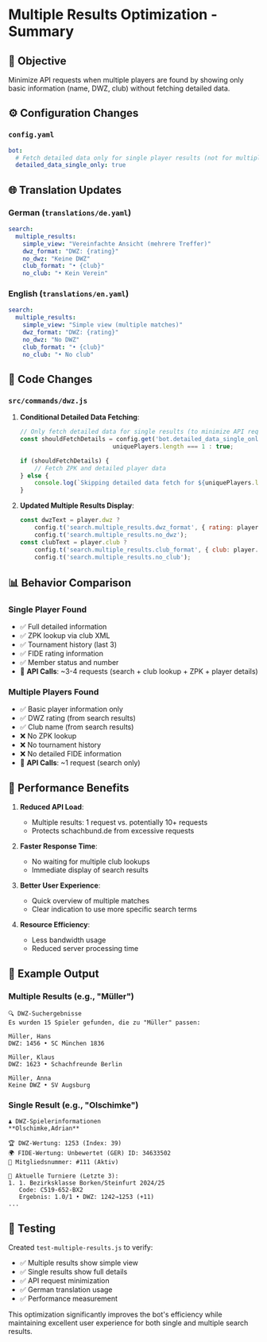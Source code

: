 # Multiple Results Optimization - Summary

## 🎯 **Objective**
Minimize API requests when multiple players are found by showing only basic information (name, DWZ, club) without fetching detailed data.

## ⚙️ **Configuration Changes**

### `config.yaml`
```yaml
bot:
  # Fetch detailed data only for single player results (not for multiple results)
  detailed_data_single_only: true
```

## 🌐 **Translation Updates**

### German (`translations/de.yaml`)
```yaml
search:
  multiple_results:
    simple_view: "Vereinfachte Ansicht (mehrere Treffer)"
    dwz_format: "DWZ: {rating}"
    no_dwz: "Keine DWZ"
    club_format: "• {club}"
    no_club: "• Kein Verein"
```

### English (`translations/en.yaml`)
```yaml
search:
  multiple_results:
    simple_view: "Simple view (multiple matches)"
    dwz_format: "DWZ: {rating}"
    no_dwz: "No DWZ"
    club_format: "• {club}"
    no_club: "• No club"
```

## 🔧 **Code Changes**

### `src/commands/dwz.js`

1. **Conditional Detailed Data Fetching**:
   ```javascript
   // Only fetch detailed data for single results (to minimize API requests)
   const shouldFetchDetails = config.get('bot.detailed_data_single_only', true) ? 
                             uniquePlayers.length === 1 : true;
   
   if (shouldFetchDetails) {
       // Fetch ZPK and detailed player data
   } else {
       console.log(`Skipping detailed data fetch for ${uniquePlayers.length} players`);
   }
   ```

2. **Updated Multiple Results Display**:
   ```javascript
   const dwzText = player.dwz ? 
       config.t('search.multiple_results.dwz_format', { rating: player.dwz }) : 
       config.t('search.multiple_results.no_dwz');
   const clubText = player.club ? 
       config.t('search.multiple_results.club_format', { club: player.club }) : 
       config.t('search.multiple_results.no_club');
   ```

## 📊 **Behavior Comparison**

### **Single Player Found**
- ✅ Full detailed information
- ✅ ZPK lookup via club XML
- ✅ Tournament history (last 3)
- ✅ FIDE rating information
- ✅ Member status and number
- 🔄 **API Calls**: ~3-4 requests (search + club lookup + ZPK + player details)

### **Multiple Players Found**
- ✅ Basic player information only
- ✅ DWZ rating (from search results)
- ✅ Club name (from search results)
- ❌ No ZPK lookup
- ❌ No tournament history
- ❌ No detailed FIDE information
- 🔄 **API Calls**: ~1 request (search only)

## 🚀 **Performance Benefits**

1. **Reduced API Load**: 
   - Multiple results: 1 request vs. potentially 10+ requests
   - Protects schachbund.de from excessive requests

2. **Faster Response Time**:
   - No waiting for multiple club lookups
   - Immediate display of search results

3. **Better User Experience**:
   - Quick overview of multiple matches
   - Clear indication to use more specific search terms

4. **Resource Efficiency**:
   - Less bandwidth usage
   - Reduced server processing time

## 🎪 **Example Output**

### Multiple Results (e.g., "Müller")
```
🔍 DWZ-Suchergebnisse
Es wurden 15 Spieler gefunden, die zu "Müller" passen:

Müller, Hans
DWZ: 1456 • SC München 1836

Müller, Klaus  
DWZ: 1623 • Schachfreunde Berlin

Müller, Anna
Keine DWZ • SV Augsburg
```

### Single Result (e.g., "Olschimke")
```
♟️ DWZ-Spielerinformationen
**Olschimke,Adrian**

🏆 DWZ-Wertung: 1253 (Index: 39)
🌍 FIDE-Wertung: Unbewertet (GER) ID: 34633502
🎫 Mitgliedsnummer: #111 (Aktiv)

🏁 Aktuelle Turniere (Letzte 3):
1. 1. Bezirksklasse Borken/Steinfurt 2024/25
   Code: C519-652-BX2
   Ergebnis: 1.0/1 • DWZ: 1242→1253 (+11)
...
```

## 🧪 **Testing**

Created `test-multiple-results.js` to verify:
- ✅ Multiple results show simple view
- ✅ Single results show full details  
- ✅ API request minimization
- ✅ German translation usage
- ✅ Performance measurement

This optimization significantly improves the bot's efficiency while maintaining excellent user experience for both single and multiple search results.
